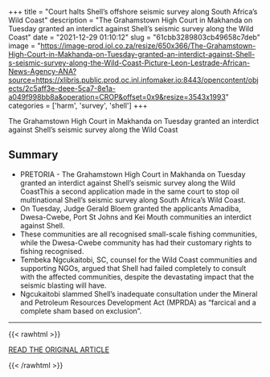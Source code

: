 +++
title = "Court halts Shell’s offshore seismic survey along South Africa’s Wild Coast"
description = "The Grahamstown High Court in Makhanda on Tuesday granted an interdict against Shell’s seismic survey along the Wild Coast"
date = "2021-12-29 01:10:12"
slug = "61cbb3289803cb49658c7deb"
image = "https://image-prod.iol.co.za/resize/650x366/The-Grahamstown-High-Court-in-Makhanda-on-Tuesday-granted-an-interdict-against-Shell-s-seismic-survey-along-the-Wild-Coast-Picture-Leon-Lestrade-African-News-Agency-ANA?source=https://xlibris.public.prod.oc.inl.infomaker.io:8443/opencontent/objects/2c5aff3e-deee-5ca7-8e1a-a049f998bb8a&operation=CROP&offset=0x9&resize=3543x1993"
categories = ['harm', 'survey', 'shell']
+++

The Grahamstown High Court in Makhanda on Tuesday granted an interdict against Shell’s seismic survey along the Wild Coast

## Summary

- PRETORIA - The Grahamstown High Court in Makhanda on Tuesday granted an interdict against Shell’s seismic survey along the Wild CoastThis a second application made in the same court to stop oil multinational Shell’s seismic survey along South Africa’s Wild Coast.
- On Tuesday, Judge Gerald Bloem granted the applicants Amadiba, Dwesa-Cwebe, Port St Johns and Kei Mouth communities an interdict against Shell.
- These communities are all recognised small-scale fishing communities, while the Dwesa-Cwebe community has had their customary rights to fishing recognised.
- Tembeka Ngcukaitobi, SC, counsel for the Wild Coast communities and supporting NGOs, argued that Shell had failed completely to consult with the affected communities, despite the devastating impact that the seismic blasting will have.
- Ngcukaitobi slammed Shell’s inadequate consultation under the Mineral and Petroleum Resources Development Act (MPRDA) as “farcical and a complete sham based on exclusion”.

---

{{< rawhtml >}}
  <p class="article-category">
    <a target="_blank" href="https://www.iol.co.za/amp/news/court-halts-shells-seismic-survey-along-the-wild-coast-312b641a-c086-4347-9d4c-b443985b37e3">READ THE ORIGINAL ARTICLE</a>
  </p>
{{< /rawhtml >}}
